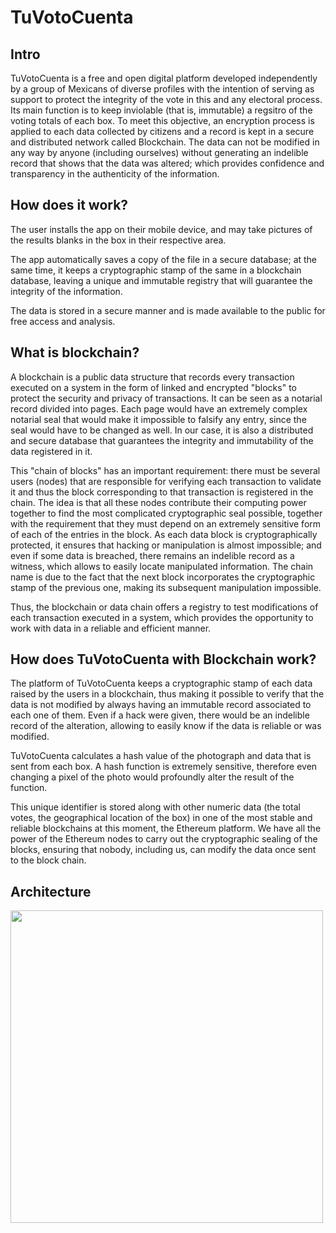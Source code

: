 # TuVotoCuenta

## Intro

TuVotoCuenta is a free and open digital platform developed independently by a group of Mexicans of diverse profiles with the intention of serving as support to protect the integrity of the vote in this and any electoral process. Its main function is to keep inviolable (that is, immutable) a regsitro of the voting totals of each box. To meet this objective, an encryption process is applied to each data collected by citizens and a record is kept in a secure and distributed network called Blockchain. The data can not be modified in any way by anyone (including ourselves) without generating an indelible record that shows that the data was altered; which provides confidence and transparency in the authenticity of the information.

## How does it work?
The user installs the app on their mobile device, and may take pictures of the results blanks in the box in their respective area.

The app automatically saves a copy of the file in a secure database; at the same time, it keeps a cryptographic stamp of the same in a blockchain database, leaving a unique and immutable registry that will guarantee the integrity of the information.

The data is stored in a secure manner and is made available to the public for free access and analysis.

## What is blockchain?
A blockchain is a public data structure that records every transaction executed on a system in the form of linked and encrypted "blocks" to protect the security and privacy of transactions. It can be seen as a notarial record divided into pages. Each page would have an extremely complex notarial seal that would make it impossible to falsify any entry, since the seal would have to be changed as well. In our case, it is also a distributed and secure database that guarantees the integrity and immutability of the data registered in it.

This "chain of blocks" has an important requirement: there must be several users (nodes) that are responsible for verifying each transaction to validate it and thus the block corresponding to that transaction is registered in the chain. The idea is that all these nodes contribute their computing power together to find the most complicated cryptographic seal possible, together with the requirement that they must depend on an extremely sensitive form of each of the entries in the block. As each data block is cryptographically protected, it ensures that hacking or manipulation is almost impossible; and even if some data is breached, there remains an indelible record as a witness, which allows to easily locate manipulated information. The chain name is due to the fact that the next block incorporates the cryptographic stamp of the previous one, making its subsequent manipulation impossible.

Thus, the blockchain or data chain offers a registry to test modifications of each transaction executed in a system, which provides the opportunity to work with data in a reliable and efficient manner.

## How does TuVotoCuenta with Blockchain work?

The platform of TuVotoCuenta keeps a cryptographic stamp of each data raised by the users in a blockchain, thus making it possible to verify that the data is not modified by always having an immutable record associated to each one of them. Even if a hack were given, there would be an indelible record of the alteration, allowing to easily know if the data is reliable or was modified.

TuVotoCuenta calculates a hash value of the photograph and data that is sent from each box. A hash function is extremely sensitive, therefore even changing a pixel of the photo would profoundly alter the result of the function.

This unique identifier is stored along with other numeric data (the total votes, the geographical location of the box) in one of the most stable and reliable blockchains at this moment, the Ethereum platform. We have all the power of the Ethereum nodes to carry out the cryptographic sealing of the blocks, ensuring that nobody, including us, can modify the data once sent to the block chain.

## Architecture

<img src="http://rcervantes.me/images/tu-voto-cuenta-architecture.png" width="500" />